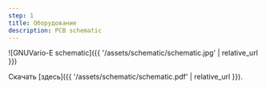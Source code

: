 ```yaml
---
step: 1
title: Оборудование
description: PCB schematic
---
```


![GNUVario-E schematic]({{ '/assets/schematic/schematic.jpg' | relative_url }})

Скачать [здесь]({{ '/assets/schematic/schematic.pdf' | relative_url }}).




